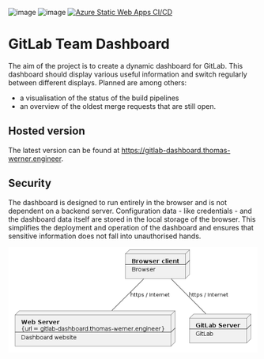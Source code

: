 ![image](https://api.codiga.io/project/35798/status/svg) ![image](https://api.codiga.io/project/35798/score/svg) [![Azure Static Web Apps CI/CD](https://github.com/huddeldaddel/gitlab-team-dashboard/actions/workflows/azure-static-web-apps-zealous-water-0a5e94103.yml/badge.svg?branch=main)](https://github.com/huddeldaddel/gitlab-team-dashboard/actions/workflows/azure-static-web-apps-zealous-water-0a5e94103.yml)

# GitLab Team Dashboard

The aim of the project is to create a dynamic dashboard for GitLab. This dashboard should display various useful information and switch regularly between different displays. Planned are among others: 

* a visualisation of the status of the build pipelines
* an overview of the oldest merge requests that are still open.

## Hosted version

The latest version can be found at https://gitlab-dashboard.thomas-werner.engineer.

## Security

The dashboard is designed to run entirely in the browser and is not dependent on a backend server. Configuration data - like credentials - and the dashboard data itself are stored in the local storage of the browser. This simplifies the deployment and operation of the dashboard and ensures that sensitive information does not fall into unauthorised hands.

![image](./docs/overview.png)
